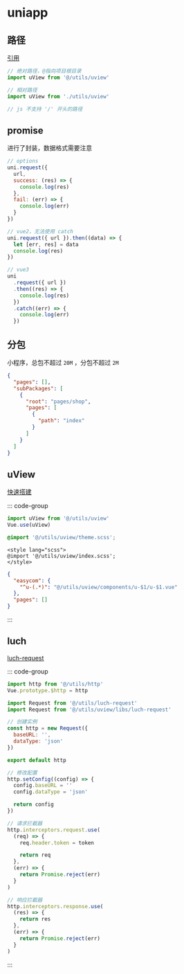 # uniapp

## 路径

[引用](https://uniapp.dcloud.net.cn/tutorial/page-script.html)

```js
// 绝对路径，@指向项目根目录
import uView from '@/utils/uview'

// 相对路径
import uView from './utils/uview'

// js 不支持 '/' 开头的路径
```

## promise

进行了封装，数据格式需要注意

```js
// options
uni.request({
  url,
  success: (res) => {
    console.log(res)
  },
  fail: (err) => {
    console.log(err)
  }
})

// vue2，无法使用 catch
uni.request({ url }).then((data) => {
  let [err, res] = data
  console.log(res)
})

// vue3
uni
  .request({ url })
  .then((res) => {
    console.log(res)
  })
  .catch((err) => {
    console.log(err)
  })
```

## 分包

小程序，总包不超过 `20M` ，分包不超过 `2M`

```json [pages.json]
{
  "pages": [],
  "subPackages": [
    {
      "root": "pages/shop",
      "pages": [
        {
          "path": "index"
        }
      ]
    }
  ]
}
```

## uView

[快速搭建](https://www.uviewui.com/components/install.html)

::: code-group

```js [main.js]
import uView from '@/utils/uview'
Vue.use(uView)
```

```scss [uni.scss]
@import '@/utils/uview/theme.scss';
```

```vue [App.vue]
<style lang="scss">
@import '@/utils/uview/index.scss';
</style>
```

```json [pages.json]
{
  "easycom": {
    "^u-(.*)": "@/utils/uview/components/u-$1/u-$1.vue"
  },
  "pages": []
}
```

:::

## luch

[luch-request](https://www.quanzhan.co/luch-request/)

::: code-group

```js [main.js]
import http from '@/utils/http'
Vue.prototype.$http = http
```

```js [http.js]
import Request from '@/utils/luch-request'
import Request from '@/utils/uview/libs/luch-request'

// 创建实例
const http = new Request({
  baseURL: '',
  dataType: 'json'
})

export default http
```

```js [修改配置]
// 修改配置
http.setConfig((config) => {
  config.baseURL = ''
  config.dataType = 'json'

  return config
})
```

```js [请求拦截器]
// 请求拦截器
http.interceptors.request.use(
  (req) => {
    req.header.token = token

    return req
  },
  (err) => {
    return Promise.reject(err)
  }
)
```

```js [响应拦截器]
// 响应拦截器
http.interceptors.response.use(
  (res) => {
    return res
  },
  (err) => {
    return Promise.reject(err)
  }
)
```

:::
